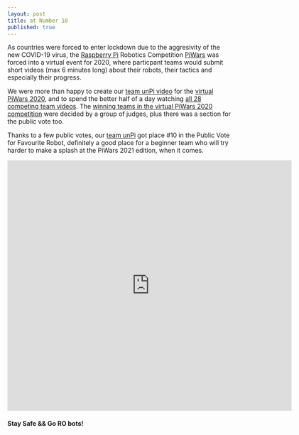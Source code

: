 ```yaml
---
layout: post
title: at Number 10
published: true
---
```


As countries were forced to enter lockdown due to the aggresivity of the new COVID-19 virus, the [Raspberry Pi](https://www.raspberrypi.org/) Robotics Competition [PiWars](https://piwars.org) was forced into a virtual event for 2020, where particpant teams would submit short videos (max 6 minutes long) about their robots, their tactics and especially their progress.

We were more than happy to create our [team unPi video](https://vimeo.com/411678839) for the [virtual PiWars 2020](https://piwars.org/2020-competition/virtual/), and to spend the better half of a day watching [all 28 competing team videos](https://piwars.org/2020-competition/virtual/catchup/). The [winning teams in the virtual PiWars 2020 competition](https://piwars.org/2020-competition/virtual/results/) were decided by a group of judges, plus there was a section for the public vote too.

Thanks to a few public votes, our [team unPi](https://www.unpi.ro/english/) got place #10 in the Public Vote for Favourite Robot, definitely a good place for a beginner team who will try harder to make a splash at the PiWars 2021 edition, when it comes.

<iframe src="https://player.vimeo.com/video/411678839" width="640" height="564" frameborder="0" allow="autoplay; fullscreen" allowfullscreen></iframe>

#### Stay Safe && Go RO bots!
